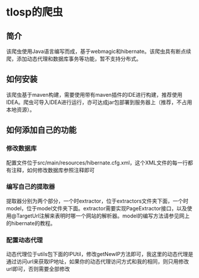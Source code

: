 # tlosp的爬虫
## 简介
该爬虫使用Java语言编写而成，基于webmagic和hibernate。该爬虫具有断点续爬，添加动态代理和数据库事务等功能，暂不支持分布式。
## 如何安装
该爬虫基于maven构建，需要使用带有maven插件的IDE进行构建，推荐使用IDEA。爬虫可导入IDEA进行运行，亦可达成jar包部署到服务器上（推荐，不占用本地资源）。
## 如何添加自己的功能
### 修改数据库
配置文件位于src/main/resources/hibernate.cfg.xml，这个XML文件的每一行都有注释，如何修改数据库参照注释即可
### 编写自己的提取器
提取器分别为两个部分，一个时extractor，位于extractors文件夹下面，一个时model，位于model文件夹下面。extractor需要实现PageExtractor接口，以及使用@TargetUrl注解来表明时哪一个网站的解析器。model的编写方法请参见网上的hibernate的教程。
### 配置动态代理
动态代理位于utils包下面的IPUtil，修改getNewIP方法即可，我这里的动态代理是通过访问url来获取IP地址，如果你的动态代理访问方式和我的相同，则只用修改url即可，否则需要全部修改
